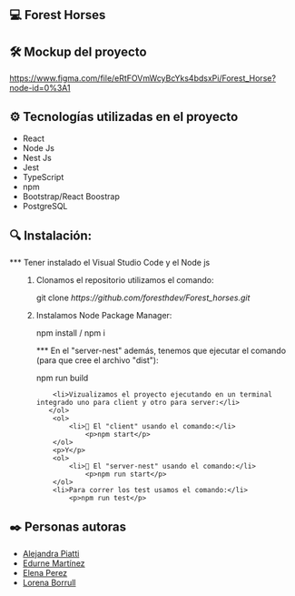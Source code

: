 ## 💻 Forest Horses

## 🛠️ Mockup del proyecto

https://www.figma.com/file/eRtFOVmWcyBcYks4bdsxPi/Forest_Horse?node-id=0%3A1

## ⚙️ Tecnologías utilizadas en el proyecto

<ul>
        <li>React</li>
        <li>Node Js</li>
        <li>Nest Js</li>
        <li>Jest</li>
        <li>TypeScript</li>
        <li>npm</li>
        <li>Bootstrap/React Boostrap</li>
        <li>PostgreSQL</li>
</ul>

## 🔍 Instalación:

<p>     *** Tener instalado el Visual Studio Code y el Node js</p>
    
<ul>
      <ol>
        <li>Clonamos el repositorio utilizamos el comando:</li>
            <p>git clone <i>https://github.com/foresthdev/Forest_horses.git</i></p>
        <li>Instalamos Node Package Manager: </li>
            <p>npm install / npm i</p>
            <p>*** En el "server-nest" además, tenemos que ejecutar el comando (para que cree el archivo "dist"): <p>npm run build</p></p>
        
        <li>Vizualizamos el proyecto ejecutando en un terminal integrado uno para client y otro para server:</li>
       </ol>
        <ol>
            <li>📂 El "client" usando el comando:</li>
                <p>npm start</p>
        </ol>
        <p>Y</p>
        <ol>
            <li>📂 El "server-nest" usando el comando:</li>
                <p>npm run start</p>
        </ol>
        <li>Para correr los test usamos el comando:</li>
            <p>npm run test</p>
</ul>    

## ✒️ Personas autoras

<ul>
        <li><a href="https://github.com/alejapiatti">Alejandra Piatti</a></li>
        <li><a href="https://github.com/edurnenun">Edurne Martínez</a></li>
        <li><a href="https://github.com/eperez045">Elena Perez</a></li>
        <li><a href="https://github.com/Lorelain90">Lorena Borrull</a></li>
</ul>
